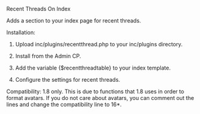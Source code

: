 Recent Threads On Index


Adds a section to your index page for recent threads.

Installation:

1) Upload inc/plugins/recentthread.php to your inc/plugins directory.

2) Install from the Admin CP.

3) Add the variable {$recentthreadtable} to your index template.

4) Configure the settings for recent threads.

Compatibility: 1.8 only.  This is due to functions that 1.8 uses in order to format avatars.  If you do not care about avatars, you can comment out the lines and change the compatibility line to 16*.
